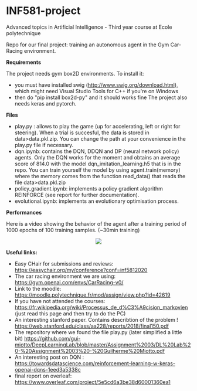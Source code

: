 # INF581-project
Advanced topics in Artificial Intelligence - Third year course at Ecole polytechnique

Repo for our final project: training an autonomous agent in the Gym Car-Racing environment. 

**Requirements**

The project needs gym box2D environments. To install it:
- you must have installed swig (http://www.swig.org/download.html), which might need Visual Studio Tools for C++ if you're on Windows
- then do "pip install box2d-py" and it should works fine
The project also needs keras and pytorch.

**Files**

- play.py : allows to play the game (up for accelerating, left or right for steering). When a trial is succesful, the data is stored in data>data.pkl.zip. You can change the path at your convenience in the play.py file if necessary.
- dqn.ipynb: contains the DQN, DDQN and DP (neural network policy) agents. Only the DQN works for the moment and obtains an average score of 814.0 with the model dqn_imitation_learning.h5 that is in the repo.
You can train yourself the model by using agent.train(memory) where the memory comes from the function read_data() that reads the file data>data.pkl.zip
- policy_gradient.ipynb: implements a policy gradient algorithm REINFORCE (see report for further documentation).
- evolutional.ipynb: implements an evolutionary optimisation process.

**Performances**

Here is a video showing the behavior of the agent after a training period of 1000 epochs of 100 training samples. (~30min training)
<div align=center><img src="resources/car_racing_demo.gif"/></div>

**Useful links:**
- Easy CHair for submissions and reviews: https://easychair.org/my/conference?conf=inf5812020
- The car racing environment we are using: https://gym.openai.com/envs/CarRacing-v0/
- Link to the moodle: https://moodle.polytechnique.fr/mod/assign/view.php?id=42619
- If you have not attended the courses: https://fr.wikipedia.org/wiki/Processus_de_d%C3%A9cision_markovien (just read this page and then try to do the PC)
- An interesting stanford paper. Contains describtion of the problem ! https://web.stanford.edu/class/aa228/reports/2018/final150.pdf
- The repository where we found the file play.py (later simplified a little bit) https://github.com/gui-miotto/DeepLearningLab/blob/master/Assignment%2003/DL%20Lab%20-%20Assignment%2003%20-%20Guilherme%20Miotto.pdf
- An interesting post on DQN : https://towardsdatascience.com/reinforcement-learning-w-keras-openai-dqns-1eed3a5338c
- final report on overleaf: https://www.overleaf.com/project/5e5cd6a3be38d60001360ea1

